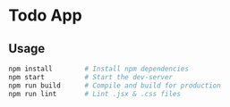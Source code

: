 # Todo App

## Usage

```bash
npm install        # Install npm dependencies
npm start          # Start the dev-server
npm run build      # Compile and build for production
npm run lint       # Lint .jsx & .css files
```
